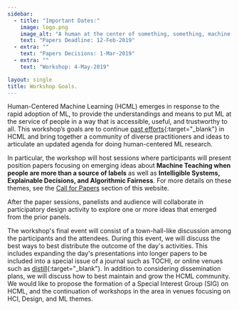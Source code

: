 ```yaml
---
sidebar:
  - title: "Important Dates:"
    image: logo.png
    image_alt: "A human at the center of something, something, machine learning."
    text: "Papers Deadline: 12-Feb-2019"
  - extra: ""
    text: "Papers Decisions: 1-Mar-2019"
  - extra: ""
    text: "Workshop: 4-May-2019"

layout: single
title: Workshop Goals.
---
```


Human-Centered Machine Learning (HCML) emerges in response to the rapid adoption of ML, to provide the understandings and means to put ML at the service of people in a way that is accessible, useful, and trustworthy to all. This workshop’s goals are to continue [past efforts](http://hcml2016.goldsmithsdigital.com/){:target="_blank"} in HCML and bring together a community of diverse practitioners and ideas to articulate an updated agenda for doing human-centered ML research.

In particular, the workshop will host sessions where participants will present position papers focusing on emerging ideas about **Machine Teaching when people are more than a source of labels** as well as **Intelligible Systems, Explainable Decisions, and Algorithmic Fairness**. For more details on these themes, see the [Call for Papers](callforpapers.html) section of this website.

After the paper sessions, panelists and audience will collaborate in participatory design activity to explore one or more ideas that emerged from the prior panels.

The workshop's final event will consist of a town-hall-like discussion among the participants and the attendees. During this event, we will discuss the best ways to best distribute the outcome of the day's activities. This includes expanding the day's presentations into longer papers to be included into a special issue of a journal such as TOCHI, or online venues such as [distill](http://distill.pub){:target="_blank"}.
In addition to considering dissemination plans, we will discuss how to best maintain and grow the HCML community. We would like to propose the formation of a Special Interest Group (SIG) on HCML, and the continuation of workshops in the area in venues focusing on  HCI, Design, and ML themes.